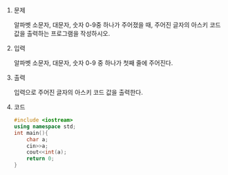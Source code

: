 1. 문제

   알파벳 소문자, 대문자, 숫자 0-9중 하나가 주어졌을 때, 주어진 글자의 아스키 코드값을 출력하는 프로그램을 작성하시오.

2. 입력

   알파벳 소문자, 대문자, 숫자 0-9 중 하나가 첫째 줄에 주어진다.

3. 출력

   입력으로 주어진 글자의 아스키 코드 값을 출력한다.

4. 코드

   ```c++
   #include <iostream>
   using namespace std;
   int main(){
       char a;
       cin>>a;
       cout<<int(a);
       return 0;
   }
   ```

   